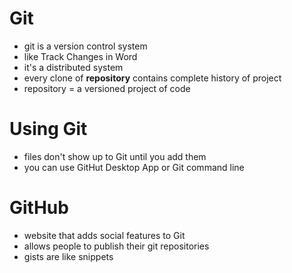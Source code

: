 # Git
- git is a version control system
- like Track Changes in Word
- it's a distributed system
- every clone of **repository** contains complete history of project
- repository = a versioned project of code

# Using Git
- files don't show up to Git until you add them
- you can use GitHut Desktop App or Git command line

# GitHub
- website that adds social features to Git
- allows people to publish their git repositories
- gists are like snippets
